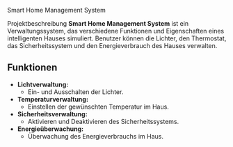  Smart Home Management System

Projektbeschreibung
**Smart Home Management System** ist ein Verwaltungssystem, das verschiedene Funktionen und Eigenschaften eines intelligenten Hauses simuliert. Benutzer können die Lichter, den Thermostat, das Sicherheitssystem und den Energieverbrauch des Hauses verwalten.

## Funktionen
- **Lichtverwaltung:**
  - Ein- und Ausschalten der Lichter.
- **Temperaturverwaltung:**
  - Einstellen der gewünschten Temperatur im Haus.
- **Sicherheitsverwaltung:**
  - Aktivieren und Deaktivieren des Sicherheitssystems.
- **Energieüberwachung:**
  - Überwachung des Energieverbrauchs im Haus.


